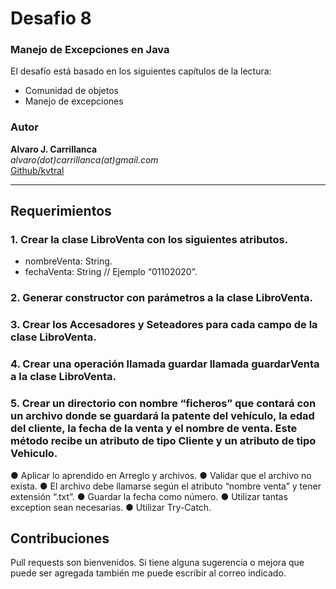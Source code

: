 # Desafio 8 
### Manejo de Excepciones en Java

El desafío está basado en los siguientes capítulos de la lectura:
- Comunidad de objetos
- Manejo de excepciones

### Autor
**Alvaro J. Carrillanca**   
*alvaro(dot)carrillanca(at)gmail.com*  
[Github/kvtral](https://github.com/kvtral/)

---

## Requerimientos

### 1. Crear la clase LibroVenta con los siguientes atributos.
- nombreVenta: String.
- fechaVenta: String // Ejemplo “01102020”.
### 2. Generar constructor con parámetros a la clase LibroVenta.
### 3. Crear los Accesadores y Seteadores para cada campo de la clase LibroVenta.
### 4. Crear una operación llamada guardar llamada guardarVenta a la clase LibroVenta.
### 5. Crear un directorio con nombre “ficheros” que contará con un archivo donde se guardará la patente del vehículo, la edad del cliente, la fecha de la venta y el nombre de venta. Este método recibe un atributo de tipo Cliente y un atributo de tipo Vehiculo.

● Aplicar lo aprendido en Arreglo y archivos.
● Validar que el archivo no exista.
● El archivo debe llamarse según el atributo “nombre venta” y tener extensión “.txt”.
● Guardar la fecha como número.
● Utilizar tantas exception sean necesarias.
● Utilizar Try-Catch.

## Contribuciones
Pull requests son bienvenidos. Si tiene alguna sugerencia o mejora que puede ser agregada también me puede escribir al correo indicado.





